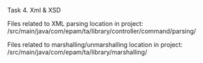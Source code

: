 Task 4. Xml & XSD

Files related to XML parsing location in project: /src/main/java/com/epam/ta/library/controller/command/parsing/

Files related to marshalling/unmarshalling location in project: /src/main/java/com/epam/ta/library/marshalling/
